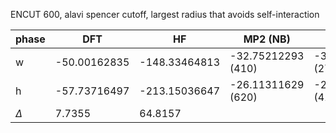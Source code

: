   
  
 ENCUT 600, alavi spencer cutoff, largest radius that avoids self-interaction
 
 |phase| DFT | HF | MP2 (NB)| MP2 (NB)  |
 |---  | --- | ---| --- | --- |
 |w    | -50.00162835    | -148.33464813  | -32.75212293 (410)| -32.65173489 (279) |
 |h    | -57.73716497    |  -213.15036647 | -26.11311629 (620)   | -26.07771453 (411) |
 |$\Delta$ | 7.7355      | 64.8157  |
